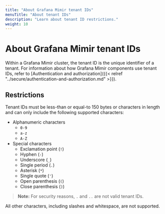 ```yaml
---
title: "About Grafana Mimir tenant IDs"
menuTitle: "About tenant IDs"
description: "Learn about tenant ID restrictions."
weight: 10
---
```


# About Grafana Mimir tenant IDs

Within a Grafana Mimir cluster, the tenant ID is the unique identifier of a tenant.
For information about how Grafana Mimir components use tenant IDs, refer to [Authentication and authorization]({{< relref "../secure/authentication-and-authorization.md" >}}).

## Restrictions

Tenant IDs must be less-than or equal-to 150 bytes or characters in length and can only include the following supported characters:

- Alphanumeric characters
  - `0-9`
  - `a-z`
  - `A-Z`
- Special characters
  - Exclamation point (`!`)
  - Hyphen (`-`)
  - Underscore (`_`)
  - Single period (`.`)
  - Asterisk (`*`)
  - Single quote (`'`)
  - Open parenthesis (`(`)
  - Close parenthesis (`)`)

> **Note:** For security reasons, `.` and `..` are not valid tenant IDs.

All other characters, including slashes and whitespace, are not supported.
